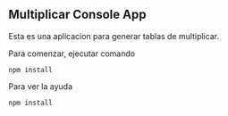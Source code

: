 ## Multiplicar Console App

Esta es una aplicacion para generar tablas de multiplicar.

Para comenzar, ejecutar comando 

```
npm install
```

Para ver la ayuda 

```
npm install
```

